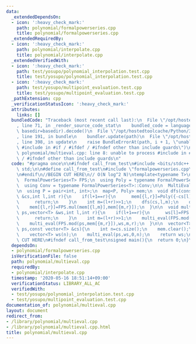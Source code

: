 ```yaml
---
data:
  _extendedDependsOn:
  - icon: ':heavy_check_mark:'
    path: polynomial/formalpowerseries.cpp
    title: polynomial/formalpowerseries.cpp
  _extendedRequiredBy:
  - icon: ':heavy_check_mark:'
    path: polynomial/interpolate.cpp
    title: polynomial/interpolate.cpp
  _extendedVerifiedWith:
  - icon: ':heavy_check_mark:'
    path: test/yosupo/polynomial_interpolation.test.cpp
    title: test/yosupo/polynomial_interpolation.test.cpp
  - icon: ':heavy_check_mark:'
    path: test/yosupo/multipoint_evaluation.test.cpp
    title: test/yosupo/multipoint_evaluation.test.cpp
  _pathExtension: cpp
  _verificationStatusIcon: ':heavy_check_mark:'
  attributes:
    links: []
  bundledCode: "Traceback (most recent call last):\n  File \"/opt/hostedtoolcache/Python/3.8.5/x64/lib/python3.8/site-packages/onlinejudge_verify/documentation/build.py\"\
    , line 71, in _render_source_code_stat\n    bundled_code = language.bundle(stat.path,\
    \ basedir=basedir).decode()\n  File \"/opt/hostedtoolcache/Python/3.8.5/x64/lib/python3.8/site-packages/onlinejudge_verify/languages/cplusplus.py\"\
    , line 191, in bundle\n    bundler.update(path)\n  File \"/opt/hostedtoolcache/Python/3.8.5/x64/lib/python3.8/site-packages/onlinejudge_verify/languages/cplusplus_bundle.py\"\
    , line 398, in update\n    raise BundleErrorAt(path, i + 1, \"unable to process\
    \ #include in #if / #ifdef / #ifndef other than include guards\")\nonlinejudge_verify.languages.cplusplus_bundle.BundleErrorAt:\
    \ polynomial/multieval.cpp: line 8: unable to process #include in #if / #ifdef\
    \ / #ifndef other than include guards\n"
  code: "#pragma once\n\n#ifndef call_from_test\n#include <bits/stdc++.h>\nusing namespace\
    \ std;\n\n#define call_from_test\n#include \"formalpowerseries.cpp\"\n#undef call_from_test\n\
    \n#endif\n//BEGIN CUT HERE\n// O(N log^2 N)\ntemplate<typename T>\nstruct MultiEval{\n\
    \  FormalPowerSeries<T> FPS;\n  using Poly = typename FormalPowerSeries<T>::Poly;\n\
    \  using Conv = typename FormalPowerSeries<T>::Conv;\n\n  MultiEval(Conv conv):FPS(conv){}\n\
    \n  using P = pair<int, int>;\n  map<P, Poly> mem;\n  void dfs(const vector<T>\
    \ &cs,int l,int r){\n    if(l+1==r){\n      mem[{l,r}]=Poly({-cs[l],T(1)});\n\
    \      return;\n    }\n    int m=(l+r)>>1;\n    dfs(cs,l,m);\n    dfs(cs,m,r);\n\
    \    mem[{l,r}]=FPS.mul(mem[{l,m}],mem[{m,r}]);\n  }\n\n  void multi_eval(Poly\
    \ ps,vector<T> &ws,int l,int r){\n    if(l+1==r){\n      ws[l]=FPS.mod(ps,mem[{l,r}])[0];\n\
    \      return;\n    }\n    int m=(l+r)>>1;\n    multi_eval(FPS.mod(ps,mem[{l,m}]),ws,l,m);\n\
    \    multi_eval(FPS.mod(ps,mem[{m,r}]),ws,m,r);\n  }\n\n  vector<T> build(Poly\
    \ ps,const vector<T> &cs){\n    int n=cs.size();\n    mem.clear();\n    dfs(cs,0,n);\n\
    \    vector<T> ws(n);\n    multi_eval(ps,ws,0,n);\n    return ws;\n  }\n};\n//END\
    \ CUT HERE\n#ifndef call_from_test\nsigned main(){\n  return 0;\n}\n#endif\n"
  dependsOn:
  - polynomial/formalpowerseries.cpp
  isVerificationFile: false
  path: polynomial/multieval.cpp
  requiredBy:
  - polynomial/interpolate.cpp
  timestamp: '2020-05-16 18:51:14+09:00'
  verificationStatus: LIBRARY_ALL_AC
  verifiedWith:
  - test/yosupo/polynomial_interpolation.test.cpp
  - test/yosupo/multipoint_evaluation.test.cpp
documentation_of: polynomial/multieval.cpp
layout: document
redirect_from:
- /library/polynomial/multieval.cpp
- /library/polynomial/multieval.cpp.html
title: polynomial/multieval.cpp
---
```

